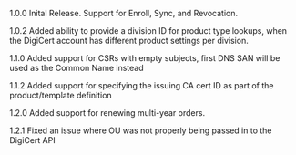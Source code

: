 1.0.0
Inital Release.  Support for Enroll, Sync, and Revocation. 

1.0.2
Added ability to provide a division ID for product type lookups, when the DigiCert account has different product settings per division.

1.1.0
Added support for CSRs with empty subjects, first DNS SAN will be used as the Common Name instead

1.1.2
Added support for specifying the issuing CA cert ID as part of the product/template definition

1.2.0
Added support for renewing multi-year orders.

1.2.1
Fixed an issue where OU was not properly being passed in to the DigiCert API